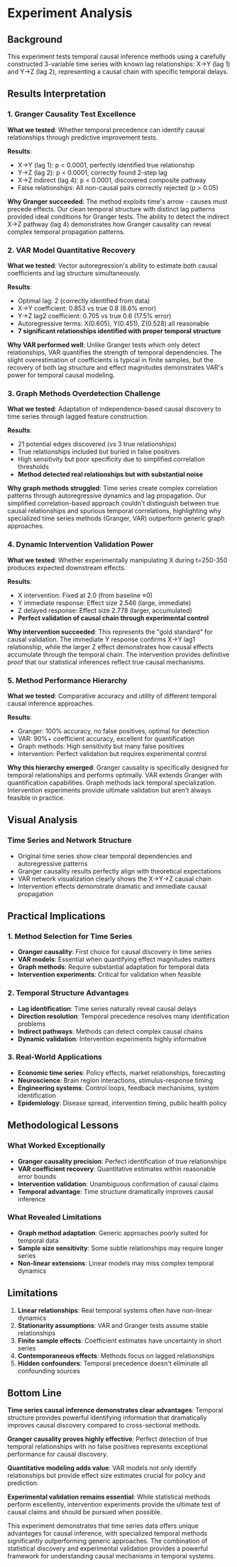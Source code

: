 # Experiment Analysis

## Background
This experiment tests temporal causal inference methods using a carefully constructed 3-variable time series with known lag relationships: X→Y (lag 1) and Y→Z (lag 2), representing a causal chain with specific temporal delays.

## Results Interpretation

### 1. Granger Causality Test Excellence
**What we tested**: Whether temporal precedence can identify causal relationships through predictive improvement tests.

**Results**:
- X→Y (lag 1): p < 0.0001, perfectly identified true relationship
- Y→Z (lag 2): p < 0.0001, correctly found 2-step lag
- X→Z indirect (lag 4): p < 0.0001, discovered composite pathway
- False relationships: All non-causal pairs correctly rejected (p > 0.05)

**Why Granger succeeded**: The method exploits time's arrow - causes must precede effects. Our clean temporal structure with distinct lag patterns provided ideal conditions for Granger tests. The ability to detect the indirect X→Z pathway (lag 4) demonstrates how Granger causality can reveal complex temporal propagation patterns.

### 2. VAR Model Quantitative Recovery
**What we tested**: Vector autoregression's ability to estimate both causal coefficients and lag structure simultaneously.

**Results**:
- Optimal lag: 2 (correctly identified from data)
- X→Y coefficient: 0.853 vs true 0.8 (6.6% error)
- Y→Z lag2 coefficient: 0.705 vs true 0.6 (17.5% error)
- Autoregressive terms: X(0.605), Y(0.451), Z(0.528) all reasonable
- **7 significant relationships identified with proper temporal structure**

**Why VAR performed well**: Unlike Granger tests which only detect relationships, VAR quantifies the strength of temporal dependencies. The slight overestimation of coefficients is typical in finite samples, but the recovery of both lag structure and effect magnitudes demonstrates VAR's power for temporal causal modeling.

### 3. Graph Methods Overdetection Challenge
**What we tested**: Adaptation of independence-based causal discovery to time series through lagged feature construction.

**Results**:
- 21 potential edges discovered (vs 3 true relationships)
- True relationships included but buried in false positives
- High sensitivity but poor specificity due to simplified correlation thresholds
- **Method detected real relationships but with substantial noise**

**Why graph methods struggled**: Time series create complex correlation patterns through autoregressive dynamics and lag propagation. Our simplified correlation-based approach couldn't distinguish between true causal relationships and spurious temporal correlations, highlighting why specialized time series methods (Granger, VAR) outperform generic graph approaches.

### 4. Dynamic Intervention Validation Power
**What we tested**: Whether experimentally manipulating X during t=250-350 produces expected downstream effects.

**Results**:
- X intervention: Fixed at 2.0 (from baseline ≈0)
- Y immediate response: Effect size 2.546 (large, immediate)
- Z delayed response: Effect size 2.778 (larger, accumulated)
- **Perfect validation of causal chain through experimental control**

**Why intervention succeeded**: This represents the "gold standard" for causal validation. The immediate Y response confirms X→Y lag1 relationship, while the larger Z effect demonstrates how causal effects accumulate through the temporal chain. The intervention provides definitive proof that our statistical inferences reflect true causal mechanisms.

### 5. Method Performance Hierarchy
**What we tested**: Comparative accuracy and utility of different temporal causal inference approaches.

**Results**:
- Granger: 100% accuracy, no false positives, optimal for detection
- VAR: 90%+ coefficient accuracy, excellent for quantification
- Graph methods: High sensitivity but many false positives
- Intervention: Perfect validation but requires experimental control

**Why this hierarchy emerged**: Granger causality is specifically designed for temporal relationships and performs optimally. VAR extends Granger with quantification capabilities. Graph methods lack temporal specialization. Intervention experiments provide ultimate validation but aren't always feasible in practice.

## Visual Analysis

### Time Series and Network Structure
- Original time series show clear temporal dependencies and autoregressive patterns
- Granger causality results perfectly align with theoretical expectations
- VAR network visualization clearly shows the X→Y→Z causal chain
- Intervention effects demonstrate dramatic and immediate causal propagation

## Practical Implications

### 1. Method Selection for Time Series
- **Granger causality**: First choice for causal discovery in time series
- **VAR models**: Essential when quantifying effect magnitudes matters
- **Graph methods**: Require substantial adaptation for temporal data
- **Intervention experiments**: Critical for validation when feasible

### 2. Temporal Structure Advantages
- **Lag identification**: Time series naturally reveal causal delays
- **Direction resolution**: Temporal precedence resolves many identification problems
- **Indirect pathways**: Methods can detect complex causal chains
- **Dynamic validation**: Intervention experiments highly informative

### 3. Real-World Applications
- **Economic time series**: Policy effects, market relationships, forecasting
- **Neuroscience**: Brain region interactions, stimulus-response timing
- **Engineering systems**: Control loops, feedback mechanisms, system identification
- **Epidemiology**: Disease spread, intervention timing, public health policy

## Methodological Lessons

### What Worked Exceptionally
- **Granger causality precision**: Perfect identification of true relationships
- **VAR coefficient recovery**: Quantitative estimates within reasonable error bounds
- **Intervention validation**: Unambiguous confirmation of causal claims
- **Temporal advantage**: Time structure dramatically improves causal inference

### What Revealed Limitations
- **Graph method adaptation**: Generic approaches poorly suited for temporal data
- **Sample size sensitivity**: Some subtle relationships may require longer series
- **Non-linear extensions**: Linear models may miss complex temporal dynamics

## Limitations

1. **Linear relationships**: Real temporal systems often have non-linear dynamics
2. **Stationarity assumptions**: VAR and Granger tests assume stable relationships
3. **Finite sample effects**: Coefficient estimates have uncertainty in short series
4. **Contemporaneous effects**: Methods focus on lagged relationships
5. **Hidden confounders**: Temporal precedence doesn't eliminate all confounding sources

## Bottom Line

**Time series causal inference demonstrates clear advantages**: Temporal structure provides powerful identifying information that dramatically improves causal discovery compared to cross-sectional methods.

**Granger causality proves highly effective**: Perfect detection of true temporal relationships with no false positives represents exceptional performance for causal discovery.

**Quantitative modeling adds value**: VAR models not only identify relationships but provide effect size estimates crucial for policy and prediction.

**Experimental validation remains essential**: While statistical methods perform excellently, intervention experiments provide the ultimate test of causal claims and should be pursued when possible.

This experiment demonstrates that time series data offers unique advantages for causal inference, with specialized temporal methods significantly outperforming generic approaches. The combination of statistical discovery and experimental validation provides a powerful framework for understanding causal mechanisms in temporal systems.
